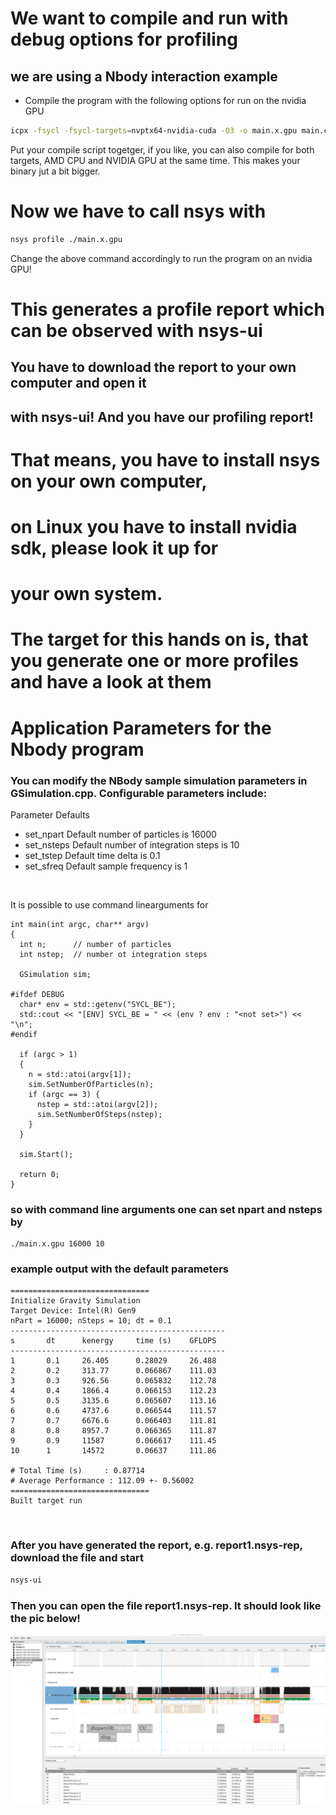 # We want to compile and run with debug options for profiling
## we are using a Nbody interaction example

- Compile the program with the following options for run on the nvidia GPU
```bash
icpx -fsycl -fsycl-targets=nvptx64-nvidia-cuda -O3 -o main.x.gpu main.cpp GSimulation.cpp
```

Put your compile script togetger, if you like, you can also compile for both targets, AMD CPU and NVIDIA GPU
at the same time. This makes your binary jut a bit bigger.

# Now we have to call nsys with
```bash
nsys profile ./main.x.gpu
```
Change the above command accordingly to run the program on an nvidia GPU!
<br>

# This generates a profile report which can be observed with nsys-ui
## You have to download the report to your own computer and open it
## with nsys-ui! And you have our profiling report!
# That means, you have to install nsys on your own computer,
# on Linux you have to install nvidia sdk, please look it up for
# your own system.

# The target for this hands on is, that you generate one or more profiles and have a look at them

# Application Parameters for the Nbody program

### You can modify the NBody sample simulation parameters in GSimulation.cpp. Configurable parameters include:
Parameter Defaults
- set_npart 	Default number of particles is 16000
- set_nsteps 	Default number of integration steps is 10
- set_tstep 	Default time delta is 0.1
- set_sfreq 	Default sample frequency is 1
<br>

It is possible to use command linearguments for
```
int main(int argc, char** argv)
{
  int n;      // number of particles
  int nstep;  // number ot integration steps

  GSimulation sim;

#ifdef DEBUG
  char* env = std::getenv("SYCL_BE");
  std::cout << "[ENV] SYCL_BE = " << (env ? env : "<not set>") << "\n";
#endif

  if (argc > 1)
  {
    n = std::atoi(argv[1]);
    sim.SetNumberOfParticles(n);
    if (argc == 3) {
      nstep = std::atoi(argv[2]);
      sim.SetNumberOfSteps(nstep);
    }
  }

  sim.Start();

  return 0;
}
```
### so with command line arguments one can set npart and nsteps by
```
./main.x.gpu 16000 10  
```

### example output with the default parameters
```
===============================
Initialize Gravity Simulation
Target Device: Intel(R) Gen9
nPart = 16000; nSteps = 10; dt = 0.1
------------------------------------------------
s       dt      kenergy     time (s)    GFLOPS
------------------------------------------------
1       0.1     26.405      0.28029     26.488
2       0.2     313.77      0.066867    111.03
3       0.3     926.56      0.065832    112.78
4       0.4     1866.4      0.066153    112.23
5       0.5     3135.6      0.065607    113.16
6       0.6     4737.6      0.066544    111.57
7       0.7     6676.6      0.066403    111.81
8       0.8     8957.7      0.066365    111.87
9       0.9     11587       0.066617    111.45
10      1       14572       0.06637     111.86

# Total Time (s)     : 0.87714
# Average Performance : 112.09 +- 0.56002
===============================
Built target run
```

<br>

### After you have generated the report, e.g. report1.nsys-rep, download the file and start

```bash
nsys-ui
```

### Then you can open the file report1.nsys-rep. It should look like the pic below!

![](pics/nsys-pic1.png)
